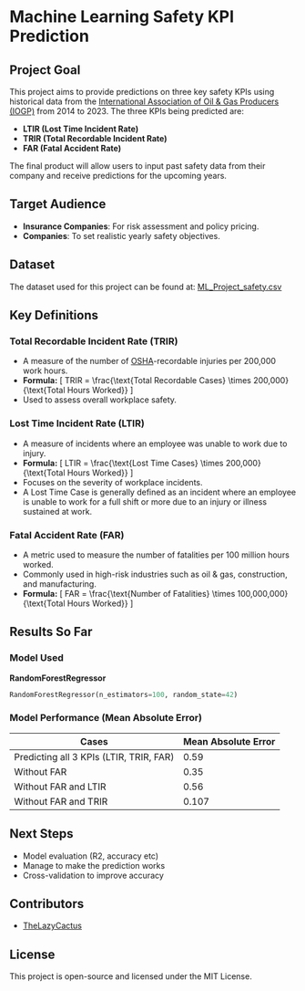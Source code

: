 # Machine Learning Safety KPI Prediction

## Project Goal
This project aims to provide predictions on three key safety KPIs using historical data from the [International Association of Oil & Gas Producers (IOGP)](w) from 2014 to 2023. The three KPIs being predicted are:

- **LTIR (Lost Time Incident Rate)**
- **TRIR (Total Recordable Incident Rate)**
- **FAR (Fatal Accident Rate)**

The final product will allow users to input past safety data from their company and receive predictions for the upcoming years.

## Target Audience
- **Insurance Companies**: For risk assessment and policy pricing.
- **Companies**: To set realistic yearly safety objectives.

## Dataset
The dataset used for this project can be found at:
[ML_Project_safety.csv](https://github.com/TheLazyCactus/ML_Project/blob/main/ML_Project_safety.csv)

## Key Definitions

### **Total Recordable Incident Rate (TRIR)**
- A measure of the number of [OSHA](w)-recordable injuries per 200,000 work hours.
- **Formula:**
  \[ TRIR = \frac{\text{Total Recordable Cases} \times 200,000}{\text{Total Hours Worked}} \]
- Used to assess overall workplace safety.

### **Lost Time Incident Rate (LTIR)**
- A measure of incidents where an employee was unable to work due to injury.
- **Formula:**
  \[ LTIR = \frac{\text{Lost Time Cases} \times 200,000}{\text{Total Hours Worked}} \]
- Focuses on the severity of workplace incidents.
- A Lost Time Case is generally defined as an incident where an employee is unable to work for a full shift or more due to an injury or illness sustained at work.

### **Fatal Accident Rate (FAR)**
- A metric used to measure the number of fatalities per 100 million hours worked.
- Commonly used in high-risk industries such as oil & gas, construction, and manufacturing.
- **Formula:**
  \[ FAR = \frac{\text{Number of Fatalities} \times 100,000,000}{\text{Total Hours Worked}} \]

## Results So Far

### **Model Used**
**RandomForestRegressor**
```python
RandomForestRegressor(n_estimators=100, random_state=42)
```

### **Model Performance (Mean Absolute Error)**
| Cases | Mean Absolute Error |
|-------|---------------------|
| Predicting all 3 KPIs (LTIR, TRIR, FAR) | 0.59 |
| Without FAR | 0.35 |
| Without FAR and LTIR | 0.56 |
| Without FAR and TRIR | 0.107 |

## Next Steps
- Model evaluation (R2, accuracy etc)
- Manage to make the prediction works
- Cross-validation to improve accuracy

## Contributors
- [TheLazyCactus](https://github.com/TheLazyCactus)

## License
This project is open-source and licensed under the MIT License.

